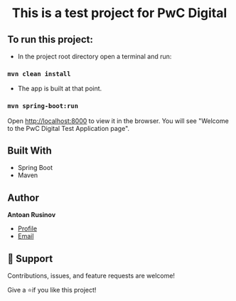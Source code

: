 <h1 align="center"><project-name>This is a test project for PwC Digital</h1>


## To run this project:

- In the project root directory open a terminal and run:

### `mvn clean install`

- The app is built at that point.  

### `mvn spring-boot:run`

Open [http://localhost:8000](http://localhost:8000) to view it in the browser. You will see "Welcome to the PwC Digital Test Application page".


## Built With

- Spring Boot
- Maven

## Author

**Antoan Rusinov**

- [Profile](https://github.com/AntoanRusinov "Antoan Rusinov")
- [Email](mailto:antoan.rusinov@gmail.com?subject=Hi "Hi!")

## 🤝 Support

Contributions, issues, and feature requests are welcome!

Give a ⭐️if you like this project!
